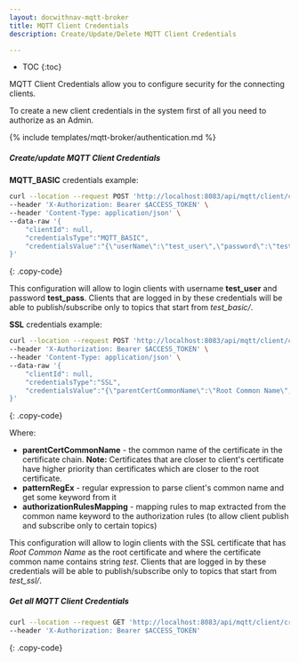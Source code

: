 ```yaml
---
layout: docwithnav-mqtt-broker
title: MQTT Client Credentials
description: Create/Update/Delete MQTT Client Credentials

---
```


* TOC
{:toc}

MQTT Client Credentials allow you to configure security for the connecting clients.

To create a new client credentials in the system first of all you need to authorize as an Admin.

{% include templates/mqtt-broker/authentication.md %}

##### Create/update MQTT Client Credentials

**MQTT_BASIC** credentials example:

```bash
curl --location --request POST 'http://localhost:8083/api/mqtt/client/credentials' \
--header 'X-Authorization: Bearer $ACCESS_TOKEN' \
--header 'Content-Type: application/json' \
--data-raw '{
    "clientId": null,
    "credentialsType":"MQTT_BASIC",
    "credentialsValue":"{\"userName\":\"test_user\",\"password\":\"test_pass\",\"authorizationRulePattern\":\"test_basic/.*\"}"
}'
```
{: .copy-code}

This configuration will allow to login clients with username **test_user** and password **test_pass**.
Clients that are logged in by these credentials will be able to publish/subscribe only to topics that start from _test_basic/_.

**SSL** credentials example:

```bash
curl --location --request POST 'http://localhost:8083/api/mqtt/client/credentials' \
--header 'X-Authorization: Bearer $ACCESS_TOKEN' \
--header 'Content-Type: application/json' \
--data-raw '{
    "clientId": null,
    "credentialsType":"SSL",
    "credentialsValue":"{\"parentCertCommonName\":\"Root Common Name\",\"patternRegEx\":\".*(test).*\",\"authorizationRulesMapping\":{\"test\":\"test_ssl/.*\"}}"
}'
```
{: .copy-code}

Where:
- **parentCertCommonName** - the common name of the certificate in the certificate chain.
  **Note:** Certificates that are closer to client's certificate have higher priority than certificates which are closer to the root certificate.
- **patternRegEx** - regular expression to parse client's common name and get some keyword from it
- **authorizationRulesMapping** - mapping rules to map extracted from the common name keyword to the authorization rules (to allow client publish and subscribe only to certain topics)

This configuration will allow to login clients with the SSL certificate that has _Root Common Name_ as the root certificate and where the certificate common name contains string _test_.
Clients that are logged in by these credentials will be able to publish/subscribe only to topics that start from _test_ssl/_.


##### Get all MQTT Client Credentials

```bash
curl --location --request GET 'http://localhost:8083/api/mqtt/client/credentials' \
--header 'X-Authorization: Bearer $ACCESS_TOKEN'
```
{: .copy-code}
